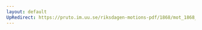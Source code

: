 ```yaml
---
layout: default
UpRedirect: https://pruto.im.uu.se/riksdagen-motions-pdf/1868/mot_1868__ak__180/mot_1868__ak__180-002.pdf
---
```

